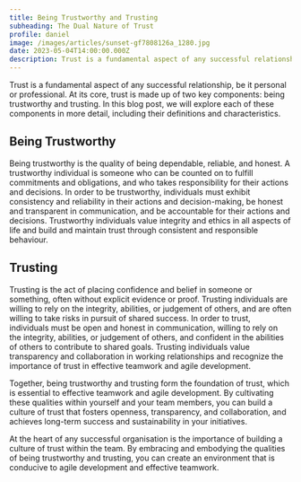 ```yaml
---
title: Being Trustworthy and Trusting
subheading: The Dual Nature of Trust
profile: daniel
image: /images/articles/sunset-gf7808126a_1280.jpg
date: 2023-05-04T14:00:00.000Z
description: Trust is a fundamental aspect of any successful relationship, be it personal or professional.
---
```

Trust is a fundamental aspect of any successful relationship, be it personal or professional. At its core, trust is made up of two key components: being trustworthy and trusting. In this blog post, we will explore each of these components in more detail, including their definitions and characteristics.

## Being Trustworthy

Being trustworthy is the quality of being dependable, reliable, and honest. A trustworthy individual is someone who can be counted on to fulfill commitments and obligations, and who takes responsibility for their actions and decisions. In order to be trustworthy, individuals must exhibit consistency and reliability in their actions and decision-making, be honest and transparent in communication, and be accountable for their actions and decisions. Trustworthy individuals value integrity and ethics in all aspects of life and build and maintain trust through consistent and responsible behaviour.

## Trusting

Trusting is the act of placing confidence and belief in someone or something, often without explicit evidence or proof. Trusting individuals are willing to rely on the integrity, abilities, or judgement of others, and are often willing to take risks in pursuit of shared success. In order to trust, individuals must be open and honest in communication, willing to rely on the integrity, abilities, or judgement of others, and confident in the abilities of others to contribute to shared goals. Trusting individuals value transparency and collaboration in working relationships and recognize the importance of trust in effective teamwork and agile development.

Together, being trustworthy and trusting form the foundation of trust, which is essential to effective teamwork and agile development. By cultivating these qualities within yourself and your team members, you can build a culture of trust that fosters openness, transparency, and collaboration, and achieves long-term success and sustainability in your initiatives.

At the heart of any successful organisation is the importance of building a culture of trust within the team. By embracing and embodying the qualities of being trustworthy and trusting, you can create an environment that is conducive to agile development and effective teamwork.
